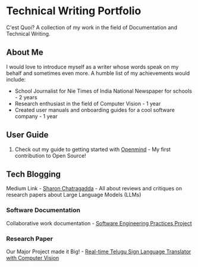 # Technical Writing Portfolio
C'est Quoi? A collection of my work in the field of Documentation and Technical Writing.

## About Me
I would love to introduce myself as a writer whose words speak on my behalf and sometimes even more. A humble list of my achievements would include:
* School Journalist for Nie Times of India National Newspaper for schools - 2 years
* Research enthusiast in the field of Computer Vision - 1 year
* Created user manuals and onboarding guides for a cool software company - 1 year

## User Guide
1. Check out my guide to getting started with [Openmind](https://github.com/SecretAgentShh/TWPortfolio/wiki/OPENMIND-User-Guide) - My first contribution to Open Source!

## Tech Blogging
Medium Link - [Sharon Chatragadda](https://medium.com/@thatssorandomms) - All about reviews and critiques on research papers about Large Language Models (LLMs)

### Software Documentation
Collaborative work documentation - [Software Engineering Practices Project](https://github.com/meyruiz/MACS-Soen6011summer2023/wiki)

### Research Paper
Our Major Project made it Big! - [Real-time Telugu Sign Language Translator with Computer Vision](https://www.ijraset.com/research-paper/real-time-telugu-sign-language-translator-with-computer-vision)
